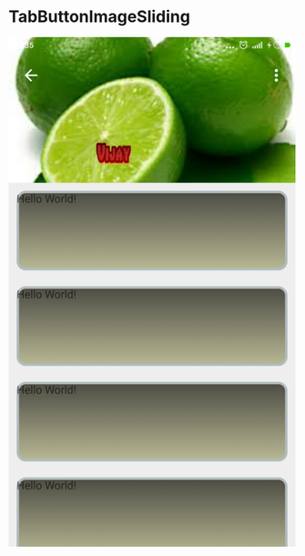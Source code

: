 # TabButtonImageSliding
![Tab Sliding](https://github.com/VijaySnawane/TabButtonImageSliding/blob/master/Screenshot_2016-03-27-18-35-50.png?raw=true "TabSliding")
